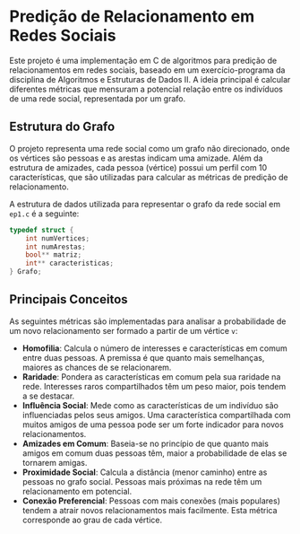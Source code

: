 # Predição de Relacionamento em Redes Sociais

Este projeto é uma implementação em C de algoritmos para predição de relacionamentos em redes sociais, baseado em um exercício-programa da disciplina de Algoritmos e Estruturas de Dados II. A ideia principal é calcular diferentes métricas que mensuram a potencial relação entre os indivíduos de uma rede social, representada por um grafo.

## Estrutura do Grafo

O projeto representa uma rede social como um grafo não direcionado, onde os vértices são pessoas e as arestas indicam uma amizade. Além da estrutura de amizades, cada pessoa (vértice) possui um perfil com 10 características, que são utilizadas para calcular as métricas de predição de relacionamento.

A estrutura de dados utilizada para representar o grafo da rede social em `ep1.c` é a seguinte:

```c
typedef struct {
    int numVertices;
    int numArestas;
    bool** matriz;
    int** caracteristicas;
} Grafo;
```

## Principais Conceitos

As seguintes métricas são implementadas para analisar a probabilidade de um novo relacionamento ser formado a partir de um vértice `v`:

* **Homofilia**: Calcula o número de interesses e características em comum entre duas pessoas. A premissa é que quanto mais semelhanças, maiores as chances de se relacionarem.
* **Raridade**: Pondera as características em comum pela sua raridade na rede. Interesses raros compartilhados têm um peso maior, pois tendem a se destacar.
* **Influência Social**: Mede como as características de um indivíduo são influenciadas pelos seus amigos. Uma característica compartilhada com muitos amigos de uma pessoa pode ser um forte indicador para novos relacionamentos.
* **Amizades em Comum**: Baseia-se no princípio de que quanto mais amigos em comum duas pessoas têm, maior a probabilidade de elas se tornarem amigas.
* **Proximidade Social**: Calcula a distância (menor caminho) entre as pessoas no grafo social. Pessoas mais próximas na rede têm um relacionamento em potencial.
* **Conexão Preferencial**: Pessoas com mais conexões (mais populares) tendem a atrair novos relacionamentos mais facilmente. Esta métrica corresponde ao grau de cada vértice.
